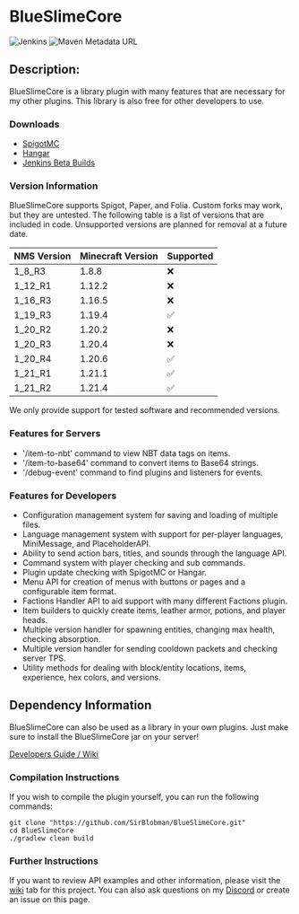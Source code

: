 # BlueSlimeCore
![Jenkins](https://img.shields.io/jenkins/build?jobUrl=https%3A%2F%2Fjenkins.sirblobman.xyz%2Fjob%2FSirBlobman%2Fjob%2FBlueSlimeCore%2Fjob%2Fmain%2F&style=plastic)
![Maven Metadata URL](https://img.shields.io/maven-metadata/v?metadataUrl=https%3A%2F%2Fnexus.sirblobman.xyz%2Fpublic%2Fcom%2Fgithub%2Fsirblobman%2Fapi%2Fcore%2Fmaven-metadata.xml&style=plastic)

## Description:

BlueSlimeCore is a library plugin with many features that are necessary for my other plugins.
This library is also free for other developers to use.

### Downloads

- [SpigotMC](https://www.spigotmc.org/resources/83189/)
- [Hangar](https://hangar.papermc.io/SirBlobman/BlueSlimeCore)
- [Jenkins Beta Builds](https://jenkins.sirblobman.xyz/job/SirBlobman/job/BlueSlimeCore/job/main/)

### Version Information

BlueSlimeCore supports Spigot, Paper, and Folia. Custom forks may work, but they are untested. 
The following table is a list of versions that are included in code. 
Unsupported versions are planned for removal at a future date.

| NMS Version | Minecraft Version | Supported          | 
|-------------|-------------------|--------------------|
| 1_8_R3      | 1.8.8             | :x:                |
| 1_12_R1     | 1.12.2            | :x:                |
| 1_16_R3     | 1.16.5            | :x:                |
| 1_19_R3     | 1.19.4            | :white_check_mark: |
| 1_20_R2     | 1.20.2            | :x:                |
| 1_20_R3     | 1.20.4            | :x:                |
| 1_20_R4     | 1.20.6            | :white_check_mark: |
| 1_21_R1     | 1.21.1            | :white_check_mark: |
| 1_21_R2     | 1.21.4            | :white_check_mark: |

We only provide support for tested software and recommended versions.

### Features for Servers
* '/item-to-nbt' command to view NBT data tags on items.
* '/item-to-base64' command to convert items to Base64 strings.
* '/debug-event' command to find plugins and listeners for events.

### Features for Developers
* Configuration management system for saving and loading of multiple files.
* Language management system with support for per-player languages, MiniMessage, and PlaceholderAPI.
* Ability to send action bars, titles, and sounds through the language API.
* Command system with player checking and sub commands.
* Plugin update checking with SpigotMC or Hangar.
* Menu API for creation of menus with buttons or pages and a configurable item format.
* Factions Handler API to aid support with many different Factions plugin.
* Item builders to quickly create items, leather armor, potions, and player heads.
* Multiple version handler for spawning entities, changing max health, checking absorption.
* Multiple version handler for sending cooldown packets and checking server TPS.
* Utility methods for dealing with block/entity locations, items, experience, hex colors, and versions.

## Dependency Information

BlueSlimeCore can also be used as a library in your own plugins.
Just make sure to install the BlueSlimeCore jar on your server!

[Developers Guide / Wiki](https://github.com/SirBlobman/BlueSlimeCore/wiki)

### Compilation Instructions

If you wish to compile the plugin yourself, you can run the following commands:

```shell
git clone "https://github.com/SirBlobman/BlueSlimeCore.git"
cd BlueSlimeCore
./gradlew clean build
```

### Further Instructions

If you want to review API examples and other information,
please visit the [wiki](https://github.com/SirBlobman/BlueSlimeCore/wiki/) tab for this project.
You can also ask questions on my [Discord](https://discord.gg/XMq2agT) or create an issue on this page.

